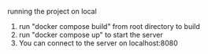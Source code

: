 running the project on local
1) run "docker compose build" from root directory to build
2) run "docker compose up" to start the server
3) You can connect to the server on localhost:8080